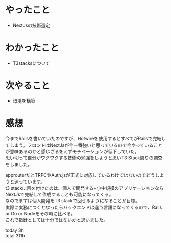 # やったこと
- NextJsの技術選定


# わかったこと
- T3stacksについて

# 次やること
- 環境を構築

# 感想
今までRailsを書いていたのですが、Hotwireを使用するとすべてがRailsで完結してしまう。フロントはNextJsが今一番強いと思っているので今やっていることが意味あるのかと感じざるをえずモチベーションが低下していた。  
思い切って自分がワクワクする技術の勉強をしようと思いT3 Stack周りの調査をしました。  

approuterだとTRPCやAuth.jsが正式に対応しているわけではないのでどうしようと迷っています。  
t3 stackに目を付けたのは、個人で開発する+小中規模のアプリケーションならNextJsで完結して作成することも可能になってくる。  
なのでまずは個人開発をT3 stackで回せるようになることが目標。  
実際に実務につくとなったらバックエンドは違う言語になってくるので、Rails or Go or Nodeをその時に比べる。  
これで指針としては十分ではないかと思いました。  


today 3h  
total 311h

